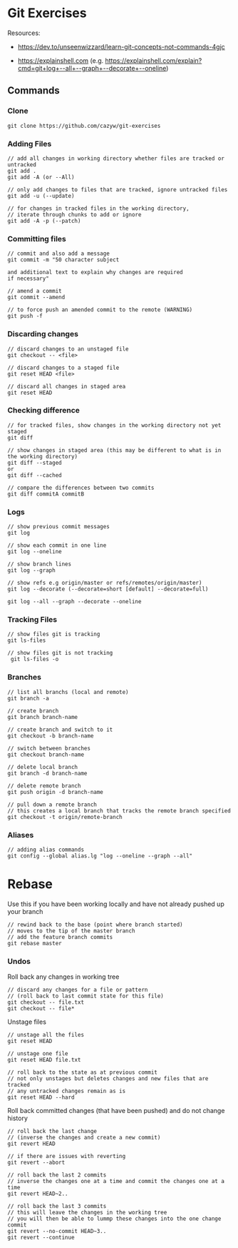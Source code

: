 # Git Exercises

Resources:

- https://dev.to/unseenwizzard/learn-git-concepts-not-commands-4gjc

- https://explainshell.com (e.g. https://explainshell.com/explain?cmd=git+log+--all+--graph+--decorate+--oneline)

## Commands

### Clone

```
git clone https://github.com/cazyw/git-exercises
```

### Adding Files

```
// add all changes in working directory whether files are tracked or untracked
git add .
git add -A (or --All)

// only add changes to files that are tracked, ignore untracked files
git add -u (--update)

// for changes in tracked files in the working directory,
// iterate through chunks to add or ignore
git add -A -p (--patch)
```

### Committing files

```
// commit and also add a message
git commit -m "50 character subject

and additional text to explain why changes are required
if necessary"

// amend a commit
git commit --amend

// to force push an amended commit to the remote (WARNING)
git push -f
```

### Discarding changes

```
// discard changes to an unstaged file
git checkout -- <file>

// discard changes to a staged file
git reset HEAD <file>

// discard all changes in staged area
git reset HEAD
```

### Checking difference

```
// for tracked files, show changes in the working directory not yet staged
git diff

// show changes in staged area (this may be different to what is in the working directory)
git diff --staged
or
git diff --cached

// compare the differences between two commits
git diff commitA commitB
```

### Logs

```
// show previous commit messages
git log

// show each commit in one line
git log --oneline

// show branch lines
git log --graph

// show refs e.g origin/master or refs/remotes/origin/master)
git log --decorate (--decorate=short [default] --decorate=full)

git log --all --graph --decorate --oneline
```

### Tracking Files

```
// show files git is tracking
git ls-files

// show files git is not tracking
 git ls-files -o

```

### Branches

```
// list all branchs (local and remote)
git branch -a

// create branch
git branch branch-name

// create branch and switch to it
git checkout -b branch-name

// switch between branches
git checkout branch-name

// delete local branch
git branch -d branch-name

// delete remote branch
git push origin -d branch-name

// pull down a remote branch
// this creates a local branch that tracks the remote branch specified
git checkout -t origin/remote-branch

```

### Aliases

```
// adding alias commands
git config --global alias.lg "log --oneline --graph --all"
```

# Rebase

Use this if you have been working locally and have not already pushed up your branch

```
// rewind back to the base (point where branch started)
// moves to the tip of the master branch
// add the feature branch commits
git rebase master
```

### Undos

Roll back any changes in working tree

```
// discard any changes for a file or pattern
// (roll back to last commit state for this file)
git checkout -- file.txt
git checkout -- file*
```

Unstage files

```
// unstage all the files
git reset HEAD

// unstage one file
git reset HEAD file.txt

// roll back to the state as at previous commit
// not only unstages but deletes changes and new files that are tracked
// any untracked changes remain as is
git reset HEAD --hard
```

Roll back committed changes (that have been pushed) and do not change history

```
// roll back the last change
// (inverse the changes and create a new commit)
git revert HEAD

// if there are issues with reverting
git revert --abort

// roll back the last 2 commits
// inverse the changes one at a time and commit the changes one at a time
git revert HEAD~2..

// roll back the last 3 commits
// this will leave the changes in the working tree
// you will then be able to lummp these changes into the one change commit
git revert --no-commit HEAD~3..
git revert --continue

```
